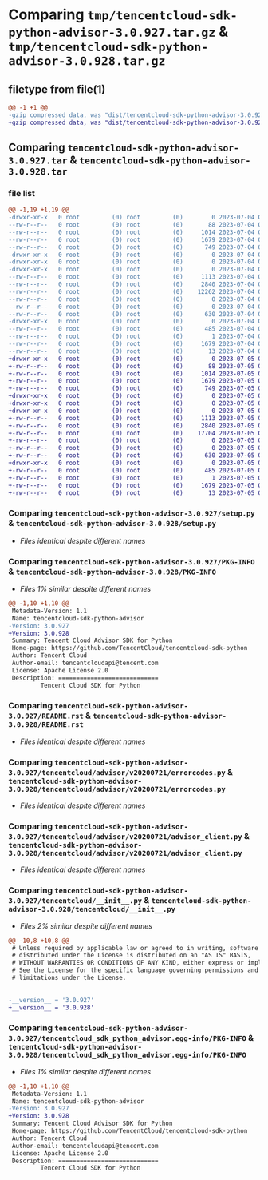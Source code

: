 # Comparing `tmp/tencentcloud-sdk-python-advisor-3.0.927.tar.gz` & `tmp/tencentcloud-sdk-python-advisor-3.0.928.tar.gz`

## filetype from file(1)

```diff
@@ -1 +1 @@
-gzip compressed data, was "dist/tencentcloud-sdk-python-advisor-3.0.927.tar", last modified: Tue Jul  4 00:13:35 2023, max compression
+gzip compressed data, was "dist/tencentcloud-sdk-python-advisor-3.0.928.tar", last modified: Wed Jul  5 00:17:18 2023, max compression
```

## Comparing `tencentcloud-sdk-python-advisor-3.0.927.tar` & `tencentcloud-sdk-python-advisor-3.0.928.tar`

### file list

```diff
@@ -1,19 +1,19 @@
-drwxr-xr-x   0 root         (0) root         (0)        0 2023-07-04 00:13:35.000000 tencentcloud-sdk-python-advisor-3.0.927/
--rw-r--r--   0 root         (0) root         (0)       88 2023-07-04 00:13:35.000000 tencentcloud-sdk-python-advisor-3.0.927/setup.cfg
--rw-r--r--   0 root         (0) root         (0)     1014 2023-07-04 00:13:35.000000 tencentcloud-sdk-python-advisor-3.0.927/setup.py
--rw-r--r--   0 root         (0) root         (0)     1679 2023-07-04 00:13:35.000000 tencentcloud-sdk-python-advisor-3.0.927/PKG-INFO
--rw-r--r--   0 root         (0) root         (0)      749 2023-07-04 00:13:35.000000 tencentcloud-sdk-python-advisor-3.0.927/README.rst
-drwxr-xr-x   0 root         (0) root         (0)        0 2023-07-04 00:13:35.000000 tencentcloud-sdk-python-advisor-3.0.927/tencentcloud/
-drwxr-xr-x   0 root         (0) root         (0)        0 2023-07-04 00:13:35.000000 tencentcloud-sdk-python-advisor-3.0.927/tencentcloud/advisor/
-drwxr-xr-x   0 root         (0) root         (0)        0 2023-07-04 00:13:35.000000 tencentcloud-sdk-python-advisor-3.0.927/tencentcloud/advisor/v20200721/
--rw-r--r--   0 root         (0) root         (0)     1113 2023-07-04 00:13:35.000000 tencentcloud-sdk-python-advisor-3.0.927/tencentcloud/advisor/v20200721/errorcodes.py
--rw-r--r--   0 root         (0) root         (0)     2840 2023-07-04 00:13:35.000000 tencentcloud-sdk-python-advisor-3.0.927/tencentcloud/advisor/v20200721/advisor_client.py
--rw-r--r--   0 root         (0) root         (0)    12262 2023-07-04 00:13:35.000000 tencentcloud-sdk-python-advisor-3.0.927/tencentcloud/advisor/v20200721/models.py
--rw-r--r--   0 root         (0) root         (0)        0 2023-07-04 00:13:35.000000 tencentcloud-sdk-python-advisor-3.0.927/tencentcloud/advisor/v20200721/__init__.py
--rw-r--r--   0 root         (0) root         (0)        0 2023-07-04 00:13:35.000000 tencentcloud-sdk-python-advisor-3.0.927/tencentcloud/advisor/__init__.py
--rw-r--r--   0 root         (0) root         (0)      630 2023-07-04 00:13:35.000000 tencentcloud-sdk-python-advisor-3.0.927/tencentcloud/__init__.py
-drwxr-xr-x   0 root         (0) root         (0)        0 2023-07-04 00:13:35.000000 tencentcloud-sdk-python-advisor-3.0.927/tencentcloud_sdk_python_advisor.egg-info/
--rw-r--r--   0 root         (0) root         (0)      485 2023-07-04 00:13:35.000000 tencentcloud-sdk-python-advisor-3.0.927/tencentcloud_sdk_python_advisor.egg-info/SOURCES.txt
--rw-r--r--   0 root         (0) root         (0)        1 2023-07-04 00:13:35.000000 tencentcloud-sdk-python-advisor-3.0.927/tencentcloud_sdk_python_advisor.egg-info/dependency_links.txt
--rw-r--r--   0 root         (0) root         (0)     1679 2023-07-04 00:13:35.000000 tencentcloud-sdk-python-advisor-3.0.927/tencentcloud_sdk_python_advisor.egg-info/PKG-INFO
--rw-r--r--   0 root         (0) root         (0)       13 2023-07-04 00:13:35.000000 tencentcloud-sdk-python-advisor-3.0.927/tencentcloud_sdk_python_advisor.egg-info/top_level.txt
+drwxr-xr-x   0 root         (0) root         (0)        0 2023-07-05 00:17:18.000000 tencentcloud-sdk-python-advisor-3.0.928/
+-rw-r--r--   0 root         (0) root         (0)       88 2023-07-05 00:17:18.000000 tencentcloud-sdk-python-advisor-3.0.928/setup.cfg
+-rw-r--r--   0 root         (0) root         (0)     1014 2023-07-05 00:17:18.000000 tencentcloud-sdk-python-advisor-3.0.928/setup.py
+-rw-r--r--   0 root         (0) root         (0)     1679 2023-07-05 00:17:18.000000 tencentcloud-sdk-python-advisor-3.0.928/PKG-INFO
+-rw-r--r--   0 root         (0) root         (0)      749 2023-07-05 00:17:18.000000 tencentcloud-sdk-python-advisor-3.0.928/README.rst
+drwxr-xr-x   0 root         (0) root         (0)        0 2023-07-05 00:17:18.000000 tencentcloud-sdk-python-advisor-3.0.928/tencentcloud/
+drwxr-xr-x   0 root         (0) root         (0)        0 2023-07-05 00:17:18.000000 tencentcloud-sdk-python-advisor-3.0.928/tencentcloud/advisor/
+drwxr-xr-x   0 root         (0) root         (0)        0 2023-07-05 00:17:18.000000 tencentcloud-sdk-python-advisor-3.0.928/tencentcloud/advisor/v20200721/
+-rw-r--r--   0 root         (0) root         (0)     1113 2023-07-05 00:17:18.000000 tencentcloud-sdk-python-advisor-3.0.928/tencentcloud/advisor/v20200721/errorcodes.py
+-rw-r--r--   0 root         (0) root         (0)     2840 2023-07-05 00:17:18.000000 tencentcloud-sdk-python-advisor-3.0.928/tencentcloud/advisor/v20200721/advisor_client.py
+-rw-r--r--   0 root         (0) root         (0)    17704 2023-07-05 00:17:18.000000 tencentcloud-sdk-python-advisor-3.0.928/tencentcloud/advisor/v20200721/models.py
+-rw-r--r--   0 root         (0) root         (0)        0 2023-07-05 00:17:18.000000 tencentcloud-sdk-python-advisor-3.0.928/tencentcloud/advisor/v20200721/__init__.py
+-rw-r--r--   0 root         (0) root         (0)        0 2023-07-05 00:17:18.000000 tencentcloud-sdk-python-advisor-3.0.928/tencentcloud/advisor/__init__.py
+-rw-r--r--   0 root         (0) root         (0)      630 2023-07-05 00:17:18.000000 tencentcloud-sdk-python-advisor-3.0.928/tencentcloud/__init__.py
+drwxr-xr-x   0 root         (0) root         (0)        0 2023-07-05 00:17:18.000000 tencentcloud-sdk-python-advisor-3.0.928/tencentcloud_sdk_python_advisor.egg-info/
+-rw-r--r--   0 root         (0) root         (0)      485 2023-07-05 00:17:18.000000 tencentcloud-sdk-python-advisor-3.0.928/tencentcloud_sdk_python_advisor.egg-info/SOURCES.txt
+-rw-r--r--   0 root         (0) root         (0)        1 2023-07-05 00:17:18.000000 tencentcloud-sdk-python-advisor-3.0.928/tencentcloud_sdk_python_advisor.egg-info/dependency_links.txt
+-rw-r--r--   0 root         (0) root         (0)     1679 2023-07-05 00:17:18.000000 tencentcloud-sdk-python-advisor-3.0.928/tencentcloud_sdk_python_advisor.egg-info/PKG-INFO
+-rw-r--r--   0 root         (0) root         (0)       13 2023-07-05 00:17:18.000000 tencentcloud-sdk-python-advisor-3.0.928/tencentcloud_sdk_python_advisor.egg-info/top_level.txt
```

### Comparing `tencentcloud-sdk-python-advisor-3.0.927/setup.py` & `tencentcloud-sdk-python-advisor-3.0.928/setup.py`

 * *Files identical despite different names*

### Comparing `tencentcloud-sdk-python-advisor-3.0.927/PKG-INFO` & `tencentcloud-sdk-python-advisor-3.0.928/PKG-INFO`

 * *Files 1% similar despite different names*

```diff
@@ -1,10 +1,10 @@
 Metadata-Version: 1.1
 Name: tencentcloud-sdk-python-advisor
-Version: 3.0.927
+Version: 3.0.928
 Summary: Tencent Cloud Advisor SDK for Python
 Home-page: https://github.com/TencentCloud/tencentcloud-sdk-python
 Author: Tencent Cloud
 Author-email: tencentcloudapi@tencent.com
 License: Apache License 2.0
 Description: ============================
         Tencent Cloud SDK for Python
```

### Comparing `tencentcloud-sdk-python-advisor-3.0.927/README.rst` & `tencentcloud-sdk-python-advisor-3.0.928/README.rst`

 * *Files identical despite different names*

### Comparing `tencentcloud-sdk-python-advisor-3.0.927/tencentcloud/advisor/v20200721/errorcodes.py` & `tencentcloud-sdk-python-advisor-3.0.928/tencentcloud/advisor/v20200721/errorcodes.py`

 * *Files identical despite different names*

### Comparing `tencentcloud-sdk-python-advisor-3.0.927/tencentcloud/advisor/v20200721/advisor_client.py` & `tencentcloud-sdk-python-advisor-3.0.928/tencentcloud/advisor/v20200721/advisor_client.py`

 * *Files identical despite different names*

### Comparing `tencentcloud-sdk-python-advisor-3.0.927/tencentcloud/__init__.py` & `tencentcloud-sdk-python-advisor-3.0.928/tencentcloud/__init__.py`

 * *Files 2% similar despite different names*

```diff
@@ -10,8 +10,8 @@
 # Unless required by applicable law or agreed to in writing, software
 # distributed under the License is distributed on an "AS IS" BASIS,
 # WITHOUT WARRANTIES OR CONDITIONS OF ANY KIND, either express or implied.
 # See the License for the specific language governing permissions and
 # limitations under the License.
 
 
-__version__ = '3.0.927'
+__version__ = '3.0.928'
```

### Comparing `tencentcloud-sdk-python-advisor-3.0.927/tencentcloud_sdk_python_advisor.egg-info/PKG-INFO` & `tencentcloud-sdk-python-advisor-3.0.928/tencentcloud_sdk_python_advisor.egg-info/PKG-INFO`

 * *Files 1% similar despite different names*

```diff
@@ -1,10 +1,10 @@
 Metadata-Version: 1.1
 Name: tencentcloud-sdk-python-advisor
-Version: 3.0.927
+Version: 3.0.928
 Summary: Tencent Cloud Advisor SDK for Python
 Home-page: https://github.com/TencentCloud/tencentcloud-sdk-python
 Author: Tencent Cloud
 Author-email: tencentcloudapi@tencent.com
 License: Apache License 2.0
 Description: ============================
         Tencent Cloud SDK for Python
```

